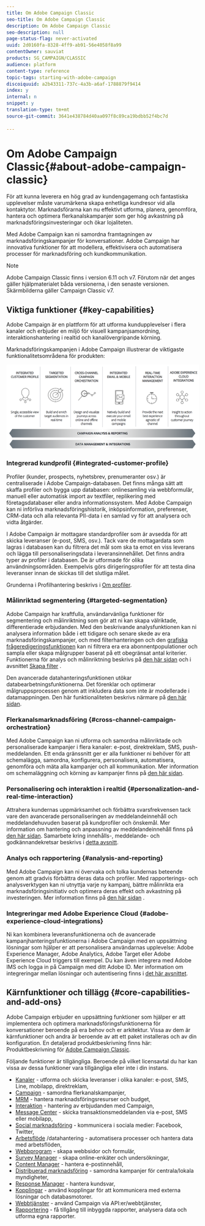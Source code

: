 ```yaml
---
title: Om Adobe Campaign Classic
seo-title: Om Adobe Campaign Classic
description: Om Adobe Campaign Classic
seo-description: null
page-status-flag: never-activated
uuid: 2d0160fa-8328-4ff9-ab91-56e4058f8a99
contentOwner: sauviat
products: SG_CAMPAIGN/CLASSIC
audience: platform
content-type: reference
topic-tags: starting-with-adobe-campaign
discoiquuid: a2b43311-737c-4a3b-a6af-1788879f9414
index: y
internal: n
snippet: y
translation-type: tm+mt
source-git-commit: 3641e438784d40aa097f8c89ca19bdbb52f4bc7d

---
```



# Om Adobe Campaign Classic{#about-adobe-campaign-classic}

För att kunna leverera en hög grad av kundengagemang och fantastiska upplevelser måste varumärkena skapa enhetliga kundresor vid alla kontaktytor. Marknadsförarna kan nu effektivt utforma, planera, genomföra, hantera och optimera flerkanalskampanjer som ger hög avkastning på marknadsföringsinvesteringar och ökar lojaliteten.

Med Adobe Campaign kan ni samordna framtagningen av marknadsföringskampanjer för konversationer. Adobe Campaign har innovativa funktioner för att modellera, effektivisera och automatisera processer för marknadsföring och kundkommunikation.

>[!NOTE]
>
>Adobe Campaign Classic finns i version 6.11 och v7. Förutom när det anges gäller hjälpmaterialet båda versionerna, i den senaste versionen. Skärmbilderna gäller Campaign Classic v7.

## Viktiga funktioner {#key-capabilities}

Adobe Campaign är en plattform för att utforma kundupplevelser i flera kanaler och erbjuder en miljö för visuell kampanjsamordning, interaktionshantering i realtid och kanalövergripande körning.

Marknadsföringskampanjen i Adobe Campaign illustrerar de viktigaste funktionalitetsområdena för produkten:

![](assets/d_ncs_user_emarketing.png)

### Integrerad kundprofil {#integrated-customer-profile}

Profiler (kunder, prospects, nyhetsbrev, prenumeranter osv.) är centraliserade i Adobe Campaign-databasen. Det finns många sätt att skaffa profiler och bygga upp databasen: onlinesamling via webbformulär, manuell eller automatisk import av textfiler, replikering med företagsdatabaser eller andra informationssystem. Med Adobe Campaign kan ni införliva marknadsföringshistorik, inköpsinformation, preferenser, CRM-data och alla relevanta PII-data i en samlad vy för att analysera och vidta åtgärder.

I Adobe Campaign är mottagare standardprofiler som är avsedda för att skicka leveranser (e-post, SMS, osv.). Tack vare de mottagardata som lagras i databasen kan du filtrera det mål som ska ta emot en viss leverans och lägga till personaliseringsdata i leveransinnehållet. Det finns andra typer av profiler i databasen. De är utformade för olika användningsområden. Exempelvis görs dirigeringsprofiler för att testa dina leveranser innan de skickas till det slutliga målet.

Grunderna i Profilhantering beskrivs i [Om profiler](../../platform/using/about-profiles.md).

### Målinriktad segmentering {#targeted-segmentation}

Adobe Campaign har kraftfulla, användarvänliga funktioner för segmentering och målinriktning som gör att ni kan skapa välriktade, differentierade erbjudanden. Med den beskrivande analysfunktionen kan ni analysera information både i ett tidigare och senare skede av era marknadsföringskampanjer, och med filterhanteringen och den [grafiska frågeredigeringsfunktionen](../../platform/using/about-queries-in-campaign.md) kan ni filtrera era era abonnentpopulationer och sampla eller skapa målgrupper baserat på ett obegränsat antal kriterier. Funktionerna för analys och målinriktning beskrivs på [den här sidan](../../reporting/using/about-descriptive-analysis.md) och i avsnittet [Skapa filter](../../platform/using/creating-filters.md) .

Den avancerade datahanteringsfunktionen utökar databearbetningsfunktionerna. Det förenklar och optimerar målgruppsprocessen genom att inkludera data som inte är modellerade i datamappningen. Den här funktionaliteten beskrivs närmare på [den här sidan](../../workflow/using/targeting-data.md#data-management).

### Flerkanalsmarknadsföring {#cross-channel-campaign-orchestration}

Med Adobe Campaign kan ni utforma och samordna målinriktade och personaliserade kampanjer i flera kanaler: e-post, direktreklam, SMS, push-meddelanden. Ett enda gränssnitt ger er alla funktioner ni behöver för att schemalägga, samordna, konfigurera, personalisera, automatisera, genomföra och mäta alla kampanjer och all kommunikation. Mer information om schemaläggning och körning av kampanjer finns på [den här sidan](../../campaign/using/setting-up-marketing-campaigns.md).

### Personalisering och interaktion i realtid {#personalization-and-real-time-interaction}

Attrahera kundernas uppmärksamhet och förbättra svarsfrekvensen tack vare den avancerade personaliseringen av meddelandeinnehåll och meddelandehuvuden baserat på kundprofiler och önskemål. Mer information om hantering och anpassning av meddelandeinnehåll finns på [den här sidan](../../delivery/using/about-personalization.md). Samarbete kring innehålls-, meddelande- och godkännandekretsar beskrivs i [detta avsnitt](../../campaign/using/about-marketing-resource-management.md).

### Analys och rapportering {#analysis-and-reporting}

Med Adobe Campaign kan ni övervaka och tolka kundernas beteende genom att gradvis förbättra deras data och profiler. Med rapporterings- och analysverktygen kan ni utnyttja varje ny kampanj, bättre målinrikta era marknadsföringsinitiativ och optimera deras effekt och avkastning på investeringen. Mer information finns på [den här sidan](../../reporting/using/delivery-reports.md) .

### Integreringar med Adobe Experience Cloud {#adobe-experience-cloud-integrations}

Ni kan kombinera leveransfunktionerna och de avancerade kampanjhanteringsfunktionerna i Adobe Campaign med en uppsättning lösningar som hjälper er att personalisera användarnas upplevelse: Adobe Experience Manager, Adobe Analytics, Adobe Target eller Adobe Experience Cloud triggers till exempel. Du kan även integrera med Adobe IMS och logga in på Campaign med ditt Adobe ID. Mer information om integreringar mellan lösningar och autentisering finns i [det här avsnittet](../../integrations/using/about-adobe-id.md).

## Kärnfunktioner och tillägg {#core-capabilities-and-add-ons}

Adobe Campaign erbjuder en uppsättning funktioner som hjälper er att implementera och optimera marknadsföringsfunktionerna för konversationer beroende på era behov och er arkitektur. Vissa av dem är kärnfunktioner och andra är beroende av att ett paket installeras och av din konfiguration. En detaljerad produktbeskrivning finns här: Produktbeskrivning för [Adobe Campaign Classic](https://helpx.adobe.com/legal/product-descriptions/adobe-campaign-classic---product-description.html).

Följande funktioner är tillgängliga. Beroende på vilket licensavtal du har kan vissa av dessa funktioner vara tillgängliga eller inte i din instans.

* [Kanaler](../../delivery/using/communication-channels.md) - utforma och skicka leveranser i olika kanaler: e-post, SMS, Line, mobilapp, direktreklam,
* [Campaign](../../campaign/using/designing-marketing-campaigns.md) - samordna flerkanalskampanjer,
* [MRM](../../campaign/using/about-marketing-resource-management.md) - hantera marknadsföringsresurser och budget,
* [Interaktion](../../interaction/using/interaction-and-offer-management.md) - hantering av erbjudanden med Campaign,
* [Message Center](../../message-center/using/about-transactional-messaging.md) - skicka transaktionsmeddelanden via e-post, SMS eller mobilapp,
* [Social marknadsföring](../../social/using/about-social-marketing.md) - kommunicera i sociala medier: Facebook, Twitter,
* [Arbetsflöde](../../workflow/using/about-workflows.md) /datahantering - automatisera processer och hantera data med arbetsflöden,
* [Webbprogram](../../web/using/about-web-applications.md) - skapa webbsidor och formulär,
* [Survey Manager](../../web/using/about-surveys.md) - skapa online-enkäter och undersökningar,
* [Content Manager](../../delivery/using/about-content-management.md) - hantera e-postinnehåll,
* [Distribuerad marknadsföring](../../campaign/using/about-distributed-marketing.md) - samordna kampanjer för centrala/lokala myndigheter,
* [Response Manager](../../campaign/using/about-response-manager.md) - hantera kundsvar,
* [Kopplingar](../../platform/using/about-connectors.md) - använd kopplingar för att kommunicera med externa lösningar och databasmotorer.
* [Webbtjänster](../../configuration/using/about-web-services.md) - använd Campaign via API:er/webbtjänster,
* [Rapportering](../../reporting/using/about-adobe-campaign-reporting-tools.md) - få tillgång till inbyggda rapporter, analysera data och utforma egna rapporter.

